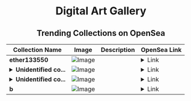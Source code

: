 <div align="center">

# Digital Art Gallery

## Trending Collections on OpenSea

| Collection Name                       | Image                                                                                     | Description                       | OpenSea Link                                                                                          |
|---------------------------------------|-------------------------------------------------------------------------------------------|-----------------------------------|--------------------------------------------------------------------------------------------------------|
| **ether133550** | ![Image](https://i.seadn.io/s/raw/files/5d307c64e916587e93cb6abcbd241963.jpg?w=500&auto=format?w=200&auto=format) |  | <details><summary>Link</summary>[ether133550](https://opensea.io/collection/ether133550)</details> |
| **<details><summary>Unidentified co...</summary>Unidentified contract abaabc9e-64bf-4642-9378-a2be618a2389</details>** | ![Image](https://i.seadn.io/s/raw/files/654b7e9c6f93abe8d20f6c1ead4af558.png?w=500&auto=format?w=200&auto=format) |  | <details><summary>Link</summary>[Unidentified contract abaabc9e-64bf-4642-9378-a2be618a2389](https://opensea.io/collection/unidentified-contract-abaabc9e-64bf-4642-9378-a2be)</details> |
| **<details><summary>Unidentified co...</summary>Unidentified contract 5dadd03c-0dc4-4be7-ace7-a93cdebb96df</details>** | ![Image](https://i.seadn.io/s/raw/files/82c8717691fabe5631de504459c6f90d.png?w=500&auto=format?w=200&auto=format) |  | <details><summary>Link</summary>[Unidentified contract 5dadd03c-0dc4-4be7-ace7-a93cdebb96df](https://opensea.io/collection/unidentified-contract-5dadd03c-0dc4-4be7-ace7-a93c)</details> |
| **b** | ![Image](https://i.seadn.io/s/raw/files/60425129d8b9674a48735150e2622dcb.jpg?w=500&auto=format?w=200&auto=format) |  | <details><summary>Link</summary>[b](https://opensea.io/collection/b-18000)</details> |

</div>